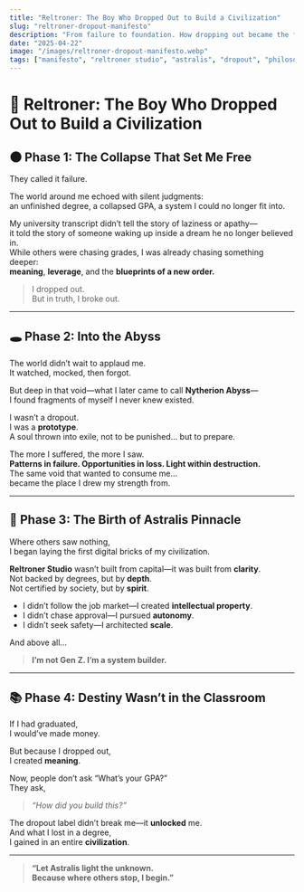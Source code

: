 ```yaml
---
title: "Reltroner: The Boy Who Dropped Out to Build a Civilization"
slug: "reltroner-dropout-manifesto"
description: "From failure to foundation. How dropping out became the first brick of Astralis Pinnacle and the birth of Reltroner Studio."
date: "2025-04-22"
image: "/images/reltroner-dropout-manifesto.webp"
tags: ["manifesto", "reltroner studio", "astralis", "dropout", "philosophy"]
---
```


# 🧠 Reltroner: The Boy Who Dropped Out to Build a Civilization

## 🌑 Phase 1: The Collapse That Set Me Free

They called it failure.

The world around me echoed with silent judgments:  
an unfinished degree, a collapsed GPA, a system I could no longer fit into.

My university transcript didn’t tell the story of laziness or apathy—  
it told the story of someone waking up inside a dream he no longer believed in.  
While others were chasing grades, I was already chasing something deeper:  
**meaning**, **leverage**, and the **blueprints of a new order.**

> I dropped out.  
> But in truth, I broke out.

---

## 🕳 Phase 2: Into the Abyss

The world didn’t wait to applaud me.  
It watched, mocked, then forgot.

But deep in that void—what I later came to call **Nytherion Abyss**—  
I found fragments of myself I never knew existed.

I wasn’t a dropout.  
I was a **prototype**.  
A soul thrown into exile, not to be punished… but to prepare.

The more I suffered, the more I saw.  
**Patterns in failure. Opportunities in loss. Light within destruction.**  
The same void that wanted to consume me…  
became the place I drew my strength from.

---

## 🔺 Phase 3: The Birth of Astralis Pinnacle

Where others saw nothing,  
I began laying the first digital bricks of my civilization.

**Reltroner Studio** wasn’t built from capital—it was built from **clarity**.  
Not backed by degrees, but by **depth**.  
Not certified by society, but by **spirit**.

- I didn’t follow the job market—I created **intellectual property**.  
- I didn’t chase approval—I pursued **autonomy**.  
- I didn’t seek safety—I architected **scale**.

And above all…

> **I’m not Gen Z. I’m a system builder.**

---

## 📚 Phase 4: Destiny Wasn’t in the Classroom

If I had graduated,  
I would’ve made money.

But because I dropped out,  
I created **meaning**.

Now, people don’t ask “What’s your GPA?”  
They ask,  
> _“How did you build this?”_

The dropout label didn’t break me—it **unlocked** me.  
And what I lost in a degree,  
I gained in an entire **civilization**.

---

> **“Let Astralis light the unknown.  
Because where others stop, I begin.”**
